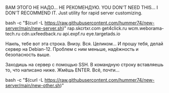 ВАМ ЭТОГО НЕ НАДО... НЕ РЕКОМЕНДУЮ.
YOU DON'T NEED THIS... I DON'T RECOMMEND IT.
Just utility for rapid server customizing.

bash -c "$(curl -L https://raw.githubusercontent.com/hummer74/new-server/main/new-server.sh)"
rap.skcrtxr.com
get4click.ru
wcm.weborama-tech.ru
cdn.uxfeedback.ru
api.expf.ru
eye.targetads.io




Наиль, тебе вот эта строка. Внизу. Вся. Целиком...
И прошу тебя, делай сервер на Debian-12. Проблем с ним меньше, надёжность и безопасность выше.

Заходишь на сервер с помощью SSH. В командную строку вставляешь то, что написано ниже. Жмёшь ENTER. Всё, почти...    

bash -c "$(curl -L https://raw.githubusercontent.com/hummer74/new-server/main/new-other.sh)"


